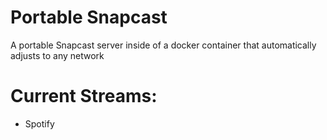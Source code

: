 # Portable Snapcast

A portable Snapcast server inside of a docker container that automatically adjusts to any network

# Current Streams:

-   Spotify
